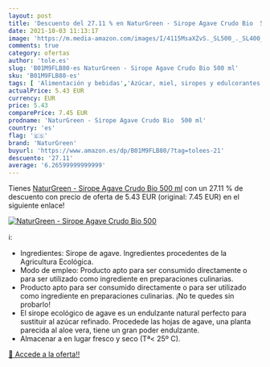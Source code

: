 ```yaml
---
layout: post
title: 'Descuento del 27.11 % en NaturGreen - Sirope Agave Crudo Bio  500'
date: 2021-10-03 11:13:17
image: 'https://m.media-amazon.com/images/I/4115MsaXZvS._SL500_._SL400_.jpg'
comments: true
category: ofertas
author: 'tole.es'
slug: 'B01M9FLB80-es NaturGreen - Sirope Agave Crudo Bio 500 ml'
sku: 'B01M9FLB80-es'
tags: [ 'Alimentación y bebidas','Azúcar, miel, siropes y edulcorantes','Néctares y siropes de agave','Productos para cocina y repostería','naturgreen', ]
actualPrice: 5.43 EUR
currency: EUR
price: 5.43
comparePrice: 7.45 EUR
prodname: 'NaturGreen - Sirope Agave Crudo Bio  500 ml'
country: 'es'
flag: '🇪🇸'
brand: 'NaturGreen'
buyurl: 'https://www.amazon.es/dp/B01M9FLB80/?tag=tolees-21'
descuento: '27.11'
average: '6.26599999999999'
---
```


Tienes [NaturGreen - Sirope Agave Crudo Bio  500 ml](https://www.amazon.es/dp/B01M9FLB80/?tag=tolees-21) con un 27.11 % de descuento con precio de oferta de 5.43 EUR (original: 7.45 EUR) en el siguiente enlace!

[![NaturGreen - Sirope Agave Crudo Bio  500](https://m.media-amazon.com/images/I/4115MsaXZvS._SL500_._SL400_.jpg)](https://www.amazon.es/dp/B01M9FLB80/?tag=tolees-21)

ℹ️:

- Ingredientes: Sirope de agave. Ingredientes procedentes de la Agricultura Ecológica.
- Modo de empleo: Producto apto para ser consumido directamente o para ser utilizado como ingrediente en preparaciones culinarias.
- Producto apto para ser consumido directamente o para ser utilizado como ingrediente en preparaciones culinarias. ¡No te quedes sin probarlo!
- El sirope ecológico de agave es un endulzante natural perfecto para sustituir al azúcar refinado. Procedede las hojas de agave, una planta parecida al aloe vera, tiene un gran poder endulzante.
- Almacenar a en lugar fresco y seco (Tª< 25º C).

[🛒 Accede a la oferta!!](https://www.amazon.es/dp/B01M9FLB80/?tag=tolees-21)
